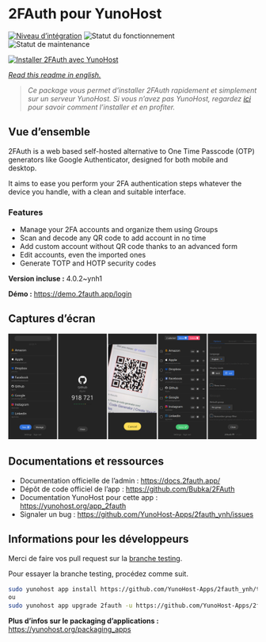 <!--
N.B.: This README was automatically generated by https://github.com/YunoHost/apps/tree/master/tools/README-generator
It shall NOT be edited by hand.
-->

# 2FAuth pour YunoHost

[![Niveau d’intégration](https://dash.yunohost.org/integration/2fauth.svg)](https://dash.yunohost.org/appci/app/2fauth) ![Statut du fonctionnement](https://ci-apps.yunohost.org/ci/badges/2fauth.status.svg) ![Statut de maintenance](https://ci-apps.yunohost.org/ci/badges/2fauth.maintain.svg)

[![Installer 2FAuth avec YunoHost](https://install-app.yunohost.org/install-with-yunohost.svg)](https://install-app.yunohost.org/?app=2fauth)

*[Read this readme in english.](./README.md)*

> *Ce package vous permet d’installer 2FAuth rapidement et simplement sur un serveur YunoHost.
Si vous n’avez pas YunoHost, regardez [ici](https://yunohost.org/#/install) pour savoir comment l’installer et en profiter.*

## Vue d’ensemble

2FAuth is a web based self-hosted alternative to One Time Passcode (OTP) generators like Google Authenticator, designed for both mobile and desktop.

It aims to ease you perform your 2FA authentication steps whatever the device you handle, with a clean and suitable interface.

### Features

- Manage your 2FA accounts and organize them using Groups
- Scan and decode any QR code to add account in no time
- Add custom account without QR code thanks to an advanced form
- Edit accounts, even the imported ones
- Generate TOTP and HOTP security codes

**Version incluse :** 4.0.2~ynh1

**Démo :** https://demo.2fauth.app/login

## Captures d’écran

![Capture d’écran de 2FAuth](./doc/screenshots/screenshot.png)

## Documentations et ressources

* Documentation officielle de l’admin : <https://docs.2fauth.app/>
* Dépôt de code officiel de l’app : <https://github.com/Bubka/2FAuth>
* Documentation YunoHost pour cette app : <https://yunohost.org/app_2fauth>
* Signaler un bug : <https://github.com/YunoHost-Apps/2fauth_ynh/issues>

## Informations pour les développeurs

Merci de faire vos pull request sur la [branche testing](https://github.com/YunoHost-Apps/2fauth_ynh/tree/testing).

Pour essayer la branche testing, procédez comme suit.

``` bash
sudo yunohost app install https://github.com/YunoHost-Apps/2fauth_ynh/tree/testing --debug
ou
sudo yunohost app upgrade 2fauth -u https://github.com/YunoHost-Apps/2fauth_ynh/tree/testing --debug
```

**Plus d’infos sur le packaging d’applications :** <https://yunohost.org/packaging_apps>